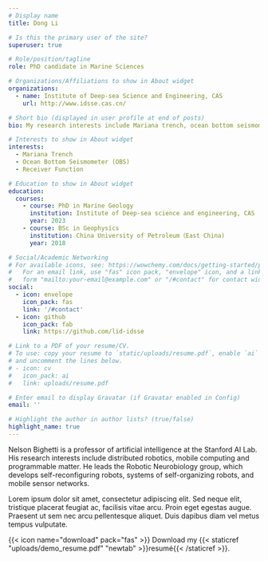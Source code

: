 ```yaml
---
# Display name
title: Dong Li

# Is this the primary user of the site?
superuser: true

# Role/position/tagline
role: PhD candidate in Marine Sciences

# Organizations/Affiliations to show in About widget
organizations:
  - name: Institute of Deep-sea Science and Engineering, CAS
    url: http://www.idsse.cas.cn/

# Short bio (displayed in user profile at end of posts)
bio: My research interests include Mariana trench, ocean bottom seismometer, and receiver function.

# Interests to show in About widget
interests:
  - Mariana Trench
  - Ocean Bottom Seismometer (OBS)
  - Receiver Function

# Education to show in About widget
education:
  courses:
    - course: PhD in Marine Geology
      institution: Institute of Deep-sea science and engineering, CAS
      year: 2023
    - course: BSc in Geophysics
      institution: China University of Petroleum（East China) 
      year: 2018

# Social/Academic Networking
# For available icons, see: https://wowchemy.com/docs/getting-started/page-builder/#icons
#   For an email link, use "fas" icon pack, "envelope" icon, and a link in the
#   form "mailto:your-email@example.com" or "/#contact" for contact widget.
social:
  - icon: envelope
    icon_pack: fas
    link: '/#contact'
  - icon: github
    icon_pack: fab
    link: https://github.com/lid-idsse

# Link to a PDF of your resume/CV.
# To use: copy your resume to `static/uploads/resume.pdf`, enable `ai` icons in `params.toml`,
# and uncomment the lines below.
# - icon: cv
#   icon_pack: ai
#   link: uploads/resume.pdf

# Enter email to display Gravatar (if Gravatar enabled in Config)
email: ''

# Highlight the author in author lists? (true/false)
highlight_name: true
---
```


Nelson Bighetti is a professor of artificial intelligence at the Stanford AI Lab. His research interests include distributed robotics, mobile computing and programmable matter. He leads the Robotic Neurobiology group, which develops self-reconfiguring robots, systems of self-organizing robots, and mobile sensor networks.

Lorem ipsum dolor sit amet, consectetur adipiscing elit. Sed neque elit, tristique placerat feugiat ac, facilisis vitae arcu. Proin eget egestas augue. Praesent ut sem nec arcu pellentesque aliquet. Duis dapibus diam vel metus tempus vulputate.

{{< icon name="download" pack="fas" >}} Download my {{< staticref "uploads/demo_resume.pdf" "newtab" >}}resumé{{< /staticref >}}.
